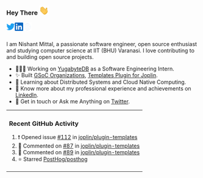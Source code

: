 ### Hey There <img src="./assets/wave.gif" width="25px">
<a href="http://urls.nishantwrp.com/github-to-twitter" target="_blank">
  <img align="left" alt="Nishant's Twitter" width="22px" src="./assets/twitter.svg" />
</a>
<a href="http://urls.nishantwrp.com/github-to-linkedin" target="_blank">
  <img align="left" alt="Nishant's LinkedIn" width="22px" src="./assets/linkedin.svg" />
</a>
<a href="http://urls.nishantwrp.com/github-to-site" target="_blank">
  <img align="left" alt="Nishant's Site" width="22px" src="./assets/globe.svg" />
</a>
<br /><br />

I am Nishant Mittal, a passionate software engineer, open source enthusiast and studying computer science at IIT (BHU) Varanasi. I love contributing to and building open source projects.

- 👨🏽‍💻 Working on [YugabyteDB](https://www.github.com/yugabyte) as a Software Engineering Intern.
- ✨ Built [GSoC Organizations](https://www.gsocorganizations.dev/), [Templates Plugin for Joplin](https://github.com/joplin/plugin-templates).
- 🌱 Learning about Distributed Systems and Cloud Native Computing.
- 🚀 Know more about my professional experience and achievements on [LinkedIn](http://urls.nishantwrp.com/github-to-linkedin).
- 💬 Get in touch or Ask me Anything on [Twitter](http://urls.nishantwrp.com/github-to-twitter).

<table><tr>
  
<td valign="top" width="100%">

### Recent GitHub Activity
<!--RECENT_ACTIVITY:start-->
1. ❗️ Opened issue [#112](https://github.com/joplin/plugin-templates/issues/112) in [joplin/plugin-templates](https://github.com/joplin/plugin-templates)<br>
2. 💬 Commented on [#87](https://github.com/joplin/plugin-templates/issues/87#issuecomment-3389965107) in [joplin/plugin-templates](https://github.com/joplin/plugin-templates)<br>
3. 💬 Commented on [#89](https://github.com/joplin/plugin-templates/issues/89#issuecomment-3314921218) in [joplin/plugin-templates](https://github.com/joplin/plugin-templates)<br>
4. ⭐ Starred [PostHog/posthog](https://github.com/PostHog/posthog)<br>
<!--RECENT_ACTIVITY:end-->

</td>
</tr></table>
